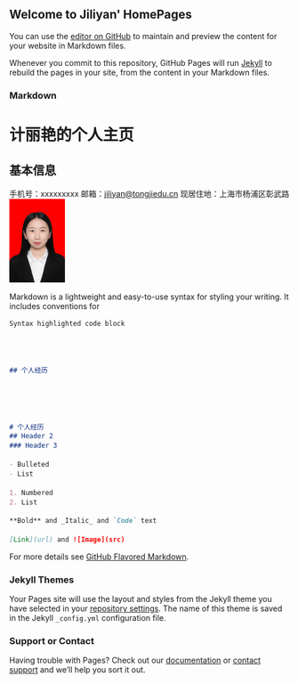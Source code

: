 ## Welcome to Jiliyan' HomePages

You can use the [editor on GitHub](https://github.com/jiliyan/jiliyan.github.io/edit/main/README.md) to maintain and preview the content for your website in Markdown files.

Whenever you commit to this repository, GitHub Pages will run [Jekyll](https://jekyllrb.com/) to rebuild the pages in your site, from the content in your Markdown files.

### Markdown


# 计丽艳的个人主页

## 基本信息

手机号：xxxxxxxxx     邮箱：jiliyan@tongjiedu.cn     现居住地：上海市杨浦区彰武路                            <img src=".\img\证件照.jpg" width="100;" />


Markdown is a lightweight and easy-to-use syntax for styling your writing. It includes conventions for

```markdown
Syntax highlighted code block




## 个人经历  





# 个人经历
## Header 2
### Header 3

- Bulleted
- List

1. Numbered
2. List

**Bold** and _Italic_ and `Code` text

[Link](url) and ![Image](src)
```

For more details see [GitHub Flavored Markdown](https://guides.github.com/features/mastering-markdown/).

### Jekyll Themes

Your Pages site will use the layout and styles from the Jekyll theme you have selected in your [repository settings](https://github.com/jiliyan/jiliyan.github.io/settings/pages). The name of this theme is saved in the Jekyll `_config.yml` configuration file.

### Support or Contact

Having trouble with Pages? Check out our [documentation](https://docs.github.com/categories/github-pages-basics/) or [contact support](https://support.github.com/contact) and we’ll help you sort it out.

